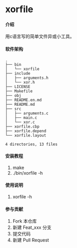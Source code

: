 # xorfile

#### 介绍
用c语言写的简单文件异或小工具。

#### 软件架构
```shell
.
├── bin
│   └── xorfile
├── include
│   ├── arguments.h
│   └── xor.h
├── LICENSE
├── Makefile
├── obj
├── README.en.md
├── README.md
├── src
│   ├── arguments.c
│   ├── main.c
│   └── xor.c
├── xorfile.cbp
├── xorfile.depend
└── xorfile.layout

4 directories, 13 files
```




#### 安装教程

1.  make
2.  ./bin/xorfile -h

#### 使用说明

1.  xorfile -h

#### 参与贡献

1.  Fork 本仓库
2.  新建 Feat_xxx 分支
3.  提交代码
4.  新建 Pull Request

